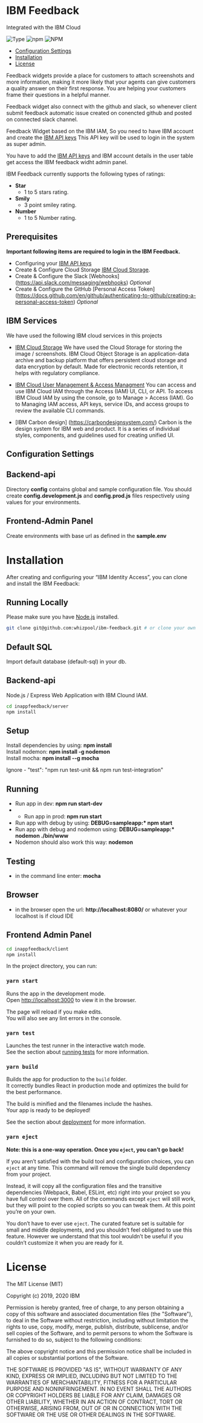 # IBM Feedback
Integrated with the IBM Cloud

![Type](https://img.shields.io/badge/Type-JavaScript-blue.svg)
![npm](https://img.shields.io/npm/v/ibm-verify-sdk.svg?style=plastic)
![NPM](https://img.shields.io/npm/l/ibm-verify-sdk.svg?colorB=blue&style=plastic)

* [Configuration Settings](#configuration-settings)
* [Installation](#installation)
* [License](#license)

Feedback widgets provide a place for customers to attach screenshots and more information, making it more likely that your agents can give customers a quality answer on their first response. You are helping your customers frame their questions in a helpful manner. 

Feedback widget also connect with the github and slack, so whenever client submit feedback automatic issue created on conencted github and posted on connected slack channel. 

Feedback Widget based on the IBM IAM, So you need to have IBM account and create the [IBM API keys](https://cloud.ibm.com/docs/account?topic=account-userapikey) This API key will be used to login in the system as super admin. 

You have to add the [IBM API keys](https://cloud.ibm.com/docs/account?topic=account-userapikey) and IBM account details in the user table get access the IBM feedback widht admin panel. 

IBM Feedback currently supports the following types of ratings:
 - **Star**
    - 1 to 5 stars rating.
 - **Smily**
	- 3 point smiley rating.
 - **Number**
	-	1 to 5 Number rating.


## Prerequisites
**Important following items are required to login in the IBM Feedback.**
 - Configuring your [IBM API keys](https://cloud.ibm.com/docs/account?topic=account-userapikey)
 - Create & Configure Cloud Storage [IBM Cloud Storage](https://cloud.ibm.com/docs/cloud-object-storage).
 - Create & Configure the Slack [Webhooks] (https://api.slack.com/messaging/webhooks) *Optional*
 - Create & Configure the GitHub [Personal Access Token] (https://docs.github.com/en/github/authenticating-to-github/creating-a-personal-access-token) *Optional*

## IBM Services 
We have used the following IBM cloud services in this projects

- [IBM Cloud Storage](https://cloud.ibm.com/docs/cloud-object-storage)
We have used the Cloud Storage for storing the image / screenshots. IBM Cloud Object Storage is an application-data archive and backup platform that offers persistent cloud storage and data encryption by default. Made for electronic records retention, it helps with regulatory compliance.

- [IBM Cloud User Management & Access Managment](https://cloud.ibm.com/apidocs/user-management)
You can access and use IBM Cloud IAM through the Access (IAM) UI, CLI, or API. To access IBM Cloud IAM by using the console, go to Manage > Access (IAM). Go to Managing IAM access, API keys, service IDs, and access groups to review the available CLI commands.

- [IBM Carbon design] (https://carbondesignsystem.com/)
Carbon is the design system for IBM web and product. It is a series of individual styles, components, and guidelines used for creating unified UI.


## Configuration Settings

Backend-api
----------
Directory **config** contains global and sample configuration file. You should create
**config.development.js** and **config.prod.js** files respectively using values for your environments.

Frontend-Admin Panel
----------
Create environments with base url as defined in the **sample.env**

# Installation
After creating and configuring your “IBM Identity Access”, you can clone and install the IBM Feedback:

## Running Locally
Please make sure you have [Node.js](http://nodejs.org/) installed.

```sh
git clone git@github.com:whizpool/ibm-feedback.git # or clone your own fork
```
## Default SQL
Import default database (default-sql) in your db.


## Backend-api
Node.js / Express Web Application with IBM Clound IAM.

```sh
cd inappfeedback/server
npm install
```

Setup
----------
Install dependencies by using: **npm install**  
Install nodemon: **npm install -g nodemon**  
Install mocha: **npm install --g mocha**

Ignore - "test": "npm run test-unit && npm run test-integration"

Running
----------
+ Run app in dev: **npm run start-dev**
+ + Run app in prod: **npm run start**
+ Run app with debug by using: **DEBUG=sampleapp:\* npm start**
+ Run app with debug and nodemon using: **DEBUG=sampleapp:\* nodemon ./bin/www**
+ Nodemon should also work this way: **nodemon**

Testing
----------
+ in the command line enter: **mocha**

Browser
----------
+ in the browser open the url: **http://localhost:8080/** or whatever your localhost is if cloud IDE

## Frontend Admin Panel
```sh
cd inappfeedback/client
npm install
```
In the project directory, you can run:

### `yarn start`

Runs the app in the development mode.<br>
Open [http://localhost:3000](http://localhost:3000) to view it in the browser.

The page will reload if you make edits.<br>
You will also see any lint errors in the console.

### `yarn test`

Launches the test runner in the interactive watch mode.<br>
See the section about [running tests](https://facebook.github.io/create-react-app/docs/running-tests) for more information.

### `yarn build`

Builds the app for production to the `build` folder.<br>
It correctly bundles React in production mode and optimizes the build for the best performance.

The build is minified and the filenames include the hashes.<br>
Your app is ready to be deployed!

See the section about [deployment](https://facebook.github.io/create-react-app/docs/deployment) for more information.

### `yarn eject`

**Note: this is a one-way operation. Once you `eject`, you can’t go back!**

If you aren’t satisfied with the build tool and configuration choices, you can `eject` at any time. This command will remove the single build dependency from your project.

Instead, it will copy all the configuration files and the transitive dependencies (Webpack, Babel, ESLint, etc) right into your project so you have full control over them. All of the commands except `eject` will still work, but they will point to the copied scripts so you can tweak them. At this point you’re on your own.

You don’t have to ever use `eject`. The curated feature set is suitable for small and middle deployments, and you shouldn’t feel obligated to use this feature. However we understand that this tool wouldn’t be useful if you couldn’t customize it when you are ready for it.

# License
The MIT License (MIT)

Copyright (c) 2019, 2020 IBM

Permission is hereby granted, free of charge, to any person obtaining a copy of this software and associated documentation files (the "Software"), to deal in the Software without restriction, including without limitation the rights to use, copy, modify, merge, publish, distribute, sublicense, and/or sell copies of the Software, and to permit persons to whom the Software is furnished to do so, subject to the following conditions:

The above copyright notice and this permission notice shall be included in all copies or substantial portions of the Software.

THE SOFTWARE IS PROVIDED "AS IS", WITHOUT WARRANTY OF ANY KIND, EXPRESS OR IMPLIED, INCLUDING BUT NOT LIMITED TO THE WARRANTIES OF MERCHANTABILITY, FITNESS FOR A PARTICULAR PURPOSE AND NONINFRINGEMENT. IN NO EVENT SHALL THE AUTHORS OR COPYRIGHT HOLDERS BE LIABLE FOR ANY CLAIM, DAMAGES OR OTHER LIABILITY, WHETHER IN AN ACTION OF CONTRACT, TORT OR OTHERWISE, ARISING FROM, OUT OF OR IN CONNECTION WITH THE SOFTWARE OR THE USE OR OTHER DEALINGS IN THE SOFTWARE.
